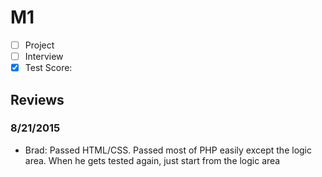 # M1

- [ ] Project
- [ ] Interview
- [x] Test Score: 

## Reviews

### 8/21/2015
- Brad: Passed HTML/CSS. Passed most of PHP easily except the logic area. When he gets tested again, just start from the logic area
